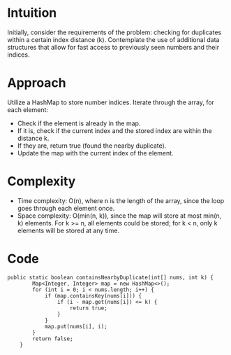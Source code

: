 # Intuition
Initially, consider the requirements of the problem: checking for duplicates within a certain index distance (k).
Contemplate the use of additional data structures that allow for fast access to previously seen numbers and their indices.

# Approach
Utilize a HashMap to store number indices.
Iterate through the array, for each element:
- Check if the element is already in the map.
- If it is, check if the current index and the stored index are within the distance k.
- If they are, return true (found the nearby duplicate).
- Update the map with the current index of the element.

# Complexity
- Time complexity:
  O(n), where n is the length of the array, since the loop goes through each element once.
- Space complexity:
  O(min(n, k)), since the map will store at most min(n, k) elements. For k >= n, all elements could be stored; for k < n, only k elements will be stored at any time.

# Code
````
public static boolean containsNearbyDuplicate(int[] nums, int k) {
        Map<Integer, Integer> map = new HashMap<>();
        for (int i = 0; i < nums.length; i++) {
            if (map.containsKey(nums[i])) {
                if (i - map.get(nums[i]) <= k) {
                    return true;
                }
            }
            map.put(nums[i], i);
        }
        return false;
    }
````